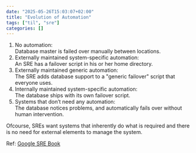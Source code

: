 ```yaml
---
date: "2025-05-26T15:03:07+02:00"
title: "Evolution of Automation"
tags: ["til", "sre"]
categories: []
---
```


1) No automation:  
   Database master is failed over manually between locations.
2) Externally maintained system-specific automation:    
   An SRE has a failover script in his or her home directory.
3) Externally maintained generic automation:  
   The SRE adds database support to a "generic failover" script that everyone uses.
4) Internally maintained system-specific automation:  
   The database ships with its own failover script.
5) Systems that don’t need any automation:  
   The database notices problems, and automatically fails over without human intervention.

Ofcourse, SREs want systems that inherently do what is required and there is no need for external elements to manage the system.

Ref: [Google SRE Book](https://sre.google/sre-book/automation-at-google/#xref_automation_value)